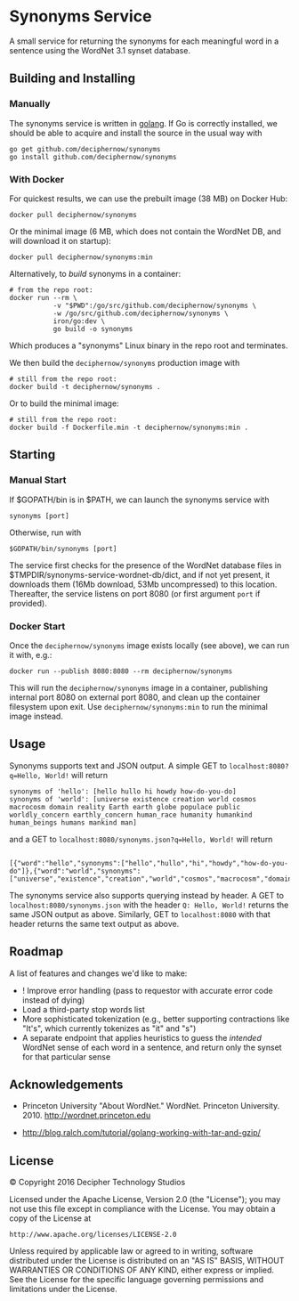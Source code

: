 Synonyms Service
================

A small service for returning the synonyms for each meaningful word in a sentence using the WordNet 3.1 synset database.

Building and Installing
-----------------------

### Manually

The synonyms service is written in [golang](https://golang.org/). If Go is correctly installed, we should be able to acquire and install the source in the usual way with

```{bash}
go get github.com/deciphernow/synonyms
go install github.com/deciphernow/synonyms
```

### With Docker

For quickest results, we can use the prebuilt image (38 MB) on Docker Hub:

```{bash}
docker pull deciphernow/synonyms
```

Or the minimal image (6 MB, which does not contain the WordNet DB, and will download it on startup):

```{bash}
docker pull deciphernow/synonyms:min
```

Alternatively, to _build_ synonyms in a container:

```{bash}
# from the repo root:
docker run --rm \
           -v "$PWD":/go/src/github.com/deciphernow/synonyms \
           -w /go/src/github.com/deciphernow/synonyms \
           iron/go:dev \
           go build -o synonyms
```

Which produces a "synonyms" Linux binary in the repo root and terminates.

We then build the `deciphernow/synonyms` production image with

```{bash}
# still from the repo root:
docker build -t deciphernow/synonyms .
```

Or to build the minimal image:

```{bash}
# still from the repo root:
docker build -f Dockerfile.min -t deciphernow/synonyms:min .
```

Starting
--------

### Manual Start

If $GOPATH/bin is in $PATH, we can launch the synonyms service with

```{bash}
synonyms [port]
```

Otherwise, run with

```{bash}
$GOPATH/bin/synonyms [port]
```

The service first checks for the presence of the WordNet database files in $TMPDIR/synonyms-service-wordnet-db/dict, and if not yet present, it downloads them (16Mb download, 53Mb uncompressed) to this location. Thereafter, the service listens on port 8080 (or first argument `port` if provided).

### Docker Start

Once the `deciphernow/synonyms` image exists locally (see above), we can run it with, e.g.:

```{bash}
docker run --publish 8080:8080 --rm deciphernow/synonyms
```

This will run the `deciphernow/synonyms` image in a container, publishing internal port 8080 on external port 8080, and clean up the container filesystem upon exit. Use `deciphernow/synonyms:min` to run the minimal image instead.

Usage
-----

Synonyms supports text and JSON output. A simple GET to `localhost:8080?q=Hello, World!` will return

```
synonyms of 'hello': [hello hullo hi howdy how-do-you-do]
synonyms of 'world': [universe existence creation world cosmos macrocosm domain reality Earth earth globe populace public worldly_concern earthly_concern human_race humanity humankind human_beings humans mankind man]
```

and a GET to `localhost:8080/synonyms.json?q=Hello, World!` will return

```{json}

[{"word":"hello","synonyms":["hello","hullo","hi","howdy","how-do-you-do"]},{"word":"world","synonyms":["universe","existence","creation","world","cosmos","macrocosm","domain","reality","Earth","earth","globe","populace","public","worldly_concern","earthly_concern","human_race","humanity","humankind","human_beings","humans","mankind","man"]}]
```

The synonyms service also supports querying instead by header. A GET to `localhost:8080/synonyms.json` with the header `Q: Hello, World!` returns the same JSON output as above. Similarly, GET to `localhost:8080` with that header returns the same text output as above.

Roadmap
-------

A list of features and changes we'd like to make:

* ! Improve error handling (pass to requestor with accurate error code instead of dying)
* Load a third-party stop words list
* More sophisticated tokenization (e.g., better supporting contractions like "It's", which currently tokenizes as "it" and "s")
* A separate endpoint that applies heuristics to guess the *intended* WordNet sense of each word in a sentence, and return only the synset for that particular sense

Acknowledgements
----------------

* Princeton University "About WordNet." WordNet. Princeton University. 2010. <http://wordnet.princeton.edu>

* http://blog.ralch.com/tutorial/golang-working-with-tar-and-gzip/

License
-------

© Copyright 2016 Decipher Technology Studios

Licensed under the Apache License, Version 2.0 (the "License");
you may not use this file except in compliance with the License.
You may obtain a copy of the License at

    http://www.apache.org/licenses/LICENSE-2.0

Unless required by applicable law or agreed to in writing, software
distributed under the License is distributed on an "AS IS" BASIS,
WITHOUT WARRANTIES OR CONDITIONS OF ANY KIND, either express or implied.
See the License for the specific language governing permissions and
limitations under the License.
